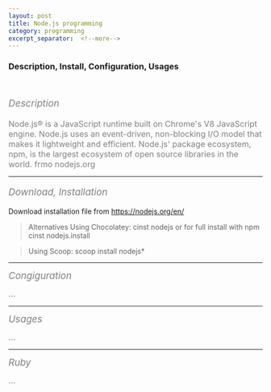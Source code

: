 ```yaml
---
layout: post
title: Node.js programming
category: programming
excerpt_separator:  <!--more-->
---
```


### Description, Install, Configuration, Usages

<br>
  <span style="color:grey;font-size:14pt">

  *Description*

  </span>
  <p>
  <span style="color:grey;font-size:12pt">
  Node.js® is a JavaScript runtime built on Chrome's V8 JavaScript engine. Node.js uses an event-driven, non-blocking I/O model that makes it lightweight and efficient. Node.js' package ecosystem, npm, is the largest ecosystem of open source libraries in the world. frmo nodejs.org
  </span>
  </p>

 ---
 <span style="color:grey;font-size:14pt">

 *Download, Installation*

 </span>
  <p>
  <span style="color:grey;font-size:12pt">

  Download installation file from https://nodejs.org/en/

  > Alternatives Using Chocolatey:
    cinst nodejs or for full install with npm
    cinst nodejs.install

  >Using Scoop:
  scoop install nodejs*

  </span>
  </p>

---

  <span style="color:grey;font-size:14pt">*Congiguration* </span>
  <p>
  <span style="color:grey;font-size:12pt">
  ...
  </span>
  </p>

  ---

  <span style="color:grey;font-size:14pt">*Usages* </span>
  <p>
   <span style="color:grey;font-size:12pt">
   ...
  </span>
  </p>

  ---

  <span style="color:grey;font-size:14pt">*Ruby* </span>
  <p>
   <span style="color:grey;font-size:12pt">
   ...
  </span>
</p>
